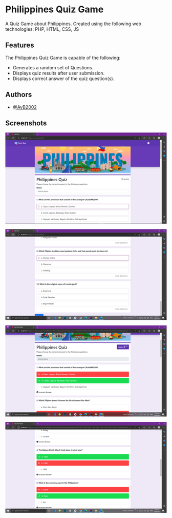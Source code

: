 
# Philippines Quiz Game

A Quiz Game about Philippines. Created using the following web technologies: PHP, HTML, CSS, JS

## Features
The Philippines Quiz Game is capable of the following:
- Generates a random set of Questions.
- Displays quiz results after user submission.
- Displays correct answer of the quiz question(s).

## Authors

- [@AvB2002](https://www.github.com/AvB2002)

## Screenshots

![Sample Output #1](https://github.com/AvB2002/philippines-quiz/blob/master/screenshots/1.PNG)

![Sample Output #2](https://github.com/AvB2002/philippines-quiz/blob/master/screenshots/2.PNG)

![Sample Output #2](https://github.com/AvB2002/philippines-quiz/blob/master/screenshots/3.PNG)

![Sample Output #2](https://github.com/AvB2002/philippines-quiz/blob/master/screenshots/4.PNG)